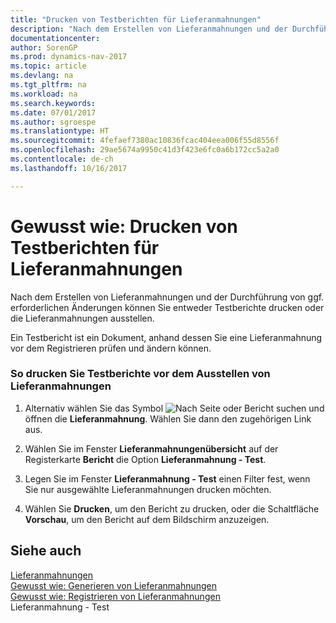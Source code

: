 ```yaml
---
title: "Drucken von Testberichten für Lieferanmahnungen"
description: "Nach dem Erstellen von Lieferanmahnungen und der Durchführung von ggf. erforderlichen Änderungen können Sie entweder Testberichte drucken oder die Lieferanmahnungen ausstellen."
documentationcenter: 
author: SorenGP
ms.prod: dynamics-nav-2017
ms.topic: article
ms.devlang: na
ms.tgt_pltfrm: na
ms.workload: na
ms.search.keywords: 
ms.date: 07/01/2017
ms.author: sgroespe
ms.translationtype: HT
ms.sourcegitcommit: 4fefaef7380ac10836fcac404eea006f55d8556f
ms.openlocfilehash: 29ae5674a9950c41d3f423e6fc0a6b172cc5a2a0
ms.contentlocale: de-ch
ms.lasthandoff: 10/16/2017

---
```

# <a name="how-to-print-test-reports-for-delivery-reminders"></a>Gewusst wie: Drucken von Testberichten für Lieferanmahnungen
Nach dem Erstellen von Lieferanmahnungen und der Durchführung von ggf. erforderlichen Änderungen können Sie entweder Testberichte drucken oder die Lieferanmahnungen ausstellen.  
  
 Ein Testbericht ist ein Dokument, anhand dessen Sie eine Lieferanmahnung vor dem Registrieren prüfen und ändern können.  
  
### <a name="to-print-test-reports-before-issuing-delivery-reminders"></a>So drucken Sie Testberichte vor dem Ausstellen von Lieferanmahnungen  
  
1.  Alternativ wählen Sie das Symbol ![Nach Seite oder Bericht suchen](media/ui-search/search_small.png "Nach Seite oder Bericht suchen") und öffnen die **Lieferanmahnung**. Wählen Sie dann den zugehörigen Link aus.  
  
2.  Wählen Sie im Fenster **Lieferanmahnungenübersicht** auf der Registerkarte **Bericht** die Option **Lieferanmahnung - Test**.  
  
3.  Legen Sie im Fenster **Lieferanmahnung - Test** einen Filter fest, wenn Sie nur ausgewählte Lieferanmahnungen drucken möchten.  
  
4.  Wählen Sie **Drucken**, um den Bericht zu drucken, oder die Schaltfläche **Vorschau**, um den Bericht auf dem Bildschirm anzuzeigen.  
  
## <a name="see-also"></a>Siehe auch  
 [Lieferanmahnungen](delivery-reminders.md)   
 [Gewusst wie: Generieren von Lieferanmahnungen](how-to-generate-delivery-reminders.md)   
 [Gewusst wie: Registrieren von Lieferanmahnungen](how-to-issue-delivery-reminders.md)   
 Lieferanmahnung - Test
